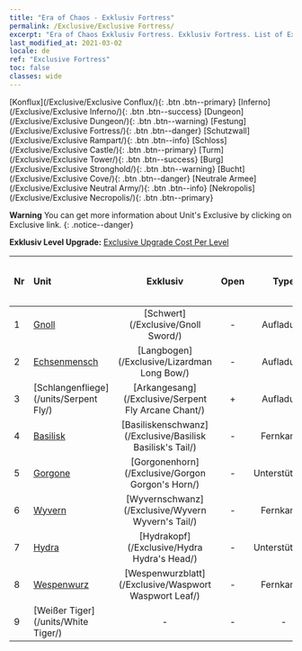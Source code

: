 ```yaml
---
title: "Era of Chaos - Exklusiv Fortress"
permalink: /Exclusive/Exclusive Fortress/
excerpt: "Era of Chaos Exklusiv Fortress. Exklusiv Fortress. List of Exklusiv Fortress in Era of Chaos"
last_modified_at: 2021-03-02
locale: de
ref: "Exclusive Fortress"
toc: false
classes: wide
---
```

 [Konflux](/Exclusive/Exclusive Conflux/){: .btn .btn--primary} [Inferno](/Exclusive/Exclusive Inferno/){: .btn .btn--success} [Dungeon](/Exclusive/Exclusive Dungeon/){: .btn .btn--warning} [Festung](/Exclusive/Exclusive Fortress/){: .btn .btn--danger} [Schutzwall](/Exclusive/Exclusive Rampart/){: .btn .btn--info} [Schloss](/Exclusive/Exclusive Castle/){: .btn .btn--primary} [Turm](/Exclusive/Exclusive Tower/){: .btn .btn--success} [Burg](/Exclusive/Exclusive Stronghold/){: .btn .btn--warning} [Bucht](/Exclusive/Exclusive Cove/){: .btn .btn--danger} [Neutrale Armee](/Exclusive/Exclusive Neutral Army/){: .btn .btn--info} [Nekropolis](/Exclusive/Exclusive Necropolis/){: .btn .btn--primary} 

**Warning** You can get more information about Unit's Exclusive by clicking on Exclusive link. 
{: .notice--danger}

 **Exklusiv Level Upgrade:** [Exclusive Upgrade Cost Per Level](/Exclusive/ExclusiveUpgradeCostPerLevel/)

  | Nr |         Unit        | Exklusiv | Open  |    Type   |  Item to Rank UP      |  Skin   |
  |:---|:--------------------|:-------------:|:-----:|:---------:|:---------------------:|:-------:|
  | 1  | [Gnoll](/units/Gnoll/) | [Schwert](/Exclusive/Gnoll Sword/) | - | Aufladung | - | - |
  | 2  | [Echsenmensch](/units/Lizardman/) | [Langbogen](/Exclusive/Lizardman Long Bow/) | - | Aufladung | - | - |
  | 3  | [Schlangenfliege](/units/Serpent Fly/) | [Arkangesang](/Exclusive/Serpent Fly Arcane Chant/) | + | Aufladung | - | - |
  | 4  | [Basilisk](/units/Basilisk/) | [Basiliskenschwanz](/Exclusive/Basilisk Basilisk's Tail/) | - | Fernkampf | - | - |
  | 5  | [Gorgone](/units/Gorgon/) | [Gorgonenhorn](/Exclusive/Gorgon Gorgon's Horn/) | - | Unterstützung | - | - |
  | 6  | [Wyvern](/units/Wyvern/) | [Wyvernschwanz](/Exclusive/Wyvern Wyvern's Tail/) | - | Fernkampf | - | - |
  | 7  | [Hydra](/units/Hydra/) | [Hydrakopf](/Exclusive/Hydra Hydra's Head/) | - | Unterstützung | - | - |
  | 8  | [Wespenwurz](/units/Waspwort/) | [Wespenwurzblatt](/Exclusive/Waspwort Waspwort Leaf/) | - | Fernkampf | - | - |
  | 9  | [Weißer Tiger](/units/White Tiger/) | - | - | - | none | none |
